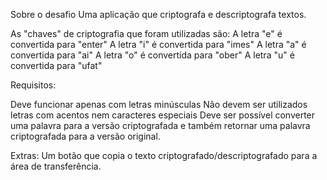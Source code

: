 
Sobre o desafio
Uma aplicação que criptografa e descriptografa textos.

As "chaves" de criptografia que foram utilizadas são:
A letra "e" é convertida para "enter"
A letra "i" é convertida para "imes"
A letra "a" é convertida para "ai"
A letra "o" é convertida para "ober"
A letra "u" é convertida para "ufat"

Requisitos:

Deve funcionar apenas com letras minúsculas
Não devem ser utilizados letras com acentos nem caracteres especiais
Deve ser possível converter uma palavra para a versão criptografada e também retornar uma palavra criptografada para a versão original.


Extras:
Um botão que copia o texto criptografado/descriptografado para a área de transferência.
